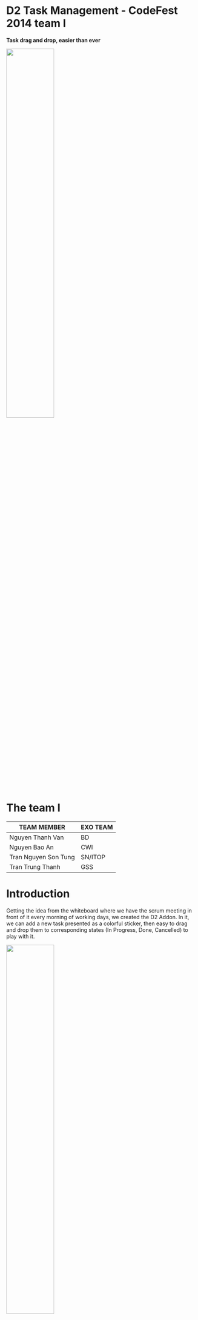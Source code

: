 D2 Task Management - CodeFest 2014 team I
===========
**Task drag and drop, easier than ever**

<img src="https://app.box.com/representation/file_version_16022950100/image_2048_jpg/1.jpg?shared_name=ginql8g30t0gg1ju6xhw" width=50% height=50% />

# The team I

TEAM MEMBER | EXO TEAM
------------ | ------------- 
Nguyen Thanh Van | BD
Nguyen Bao An | CWI
Tran Nguyen Son Tung | SN/ITOP
Tran Trung Thanh | GSS

# Introduction

Getting the idea from the whiteboard where we have the scrum meeting in front of it every morning of working days, we created the D2 Addon. In it, we can add a new task presented as a colorful sticker, then easy to drag and drop them to corresponding states (In Progress, Done, Cancelled) to play with it.

<img src="https://app.box.com/representation/file_version_15946622132/image_2048/1.png?shared_name=ginql8g30t0gg1ju6xhw" width=50% height=50% />

# Scope

This addon is designed to be compatible with eXo Platform 4.1.

<img src="https://app.box.com/representation/file_version_15946627692/image_2048/1.png?shared_name=ginql8g30t0gg1ju6xhw" />

# Specific Requirements

## Functions Requirements 

* Task management 
  * Add, edit tasks 
  * Change state task

* Integration with eXo (use calendar, etc with eXo component)

* HTML5, jquery, css, bootstrap component, 

* UI Design: flat design, color

## Use Cases

<img src="https://app.box.com/representation/file_version_16021388662/image_2048/1.png?shared_name=ginql8g30t0gg1ju6xhw" />

## Sequences

### View Task

<img src="https://app.box.com/representation/file_version_16021390278/image_2048/1.png?shared_name=ginql8g30t0gg1ju6xhw" />

### Status Change

<img src="https://app.box.com/representation/file_version_16021389518/image_2048/1.png?shared_name=ginql8g30t0gg1ju6xhw" />

### Task Creation

<img src="https://app.box.com/representation/file_version_16021387796/image_2048/1.png?shared_name=ginql8g30t0gg1ju6xhw" />

## User Interface Design

### Home Screen

<img src="https://app.box.com/representation/file_version_16022108650/image_2048_jpg/1.jpg?shared_name=ginql8g30t0gg1ju6xhw" />

### Add Task Popup Window

<img src="https://app.box.com/representation/file_version_15946624136/image_2048/1.png?shared_name=ginql8g30t0gg1ju6xhw" />

### Edit Task Popup Window

<img src="https://app.box.com/representation/file_version_15946625140/image_2048/1.png?shared_name=ginql8g30t0gg1ju6xhw" />

## Module Design

### REST Services

#### Add New Task

**Description:** Add new task to a specific calendar

_REST: /rest/taskmanagement/task/add?param1=value1&param2=value2_

Parameter | Definition
------------ | -------------
calendarid | Calendar ID to save
name | Task Summary
description | Task description
startdate | Start Date in JSON format
enddate | End Date in JSON format
participants | Task Delegator
priority | Task Priority (0: None, 1: Low, 2: Medium, 3: High)

#### Change task status

**Description:** Change status of a specific task
_REST: /rest/taskmanagement/task/edit?taskid=value&status=value_

Parameter | Definition
------------ | -------------
taskid	| Task ID to change
status	| Target status (0: Need action, 1: In progress, 2: Completed, 3: Cancelled)

#### Get tasks by status

**Description:** Get tasks by status
_REST: /rest/taskmanagement/task/get?status=value_

Parameter | Definition
------------ | -------------
status  | Target status (0: Need action, 1: In progress, 2: Completed, 3: Cancelled)

### UI Module

**Purpose:**

* Render tasks by status
* View task detail
* Create new task

# Implementaion

Technical Resources | URLs
------------ | -------------
Github repository | git@github.com:exo-codefest/2014-team-I.git
Build job | https://ci.exoplatform.org/job/addon-codefest-2014-team-I-master-ci
Acceptance deployment job | https://ci.exoplatform.org/job/platform-community-4.1-M2-codefest-team_I-1.0.x-SNAPSHOT-deploy-acc
Acceptance test url | http://codefest-4.1-m2-codefest-team_i.acceptance5.exoplatform.org

# References

_eXo Platform Calendar REST API: http://docs.exoplatform.com/PLF41/rest-api/calendar/_
